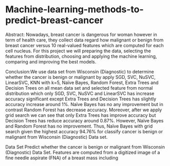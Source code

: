 # Machine-learning-methods-to-predict-breast-cancer

Abstract: Nowadays, breast cancer is dangerous for woman however in term of health care, they
collect data regard how malignant or benign from breast cancer versus 10 real-valued features 
which are computed for each cell nucleus. For this project we will preparing the data, selecting the 
features from distribution, choosing and applying the machine learning, comparing and improving 
the best models.

Conclusion:We use data set from Wisconsin (Diagnostic) to determine whether the cancer is benign 
or malignant by apply SGD, SVC, NuSVC, LinearSVC, KNN with k=5, Naïve Bayes, Random 
Forest, Extra Trees and Decision Trees on all mean data set and selected feature from normal 
distribution which only SGD, SVC, NuSVC and LinearSVC has increase accuracy significant 
except Extra Trees and Decision Trees has slightly accuracy increase around 1%. Naïve Bayes 
has no any improvement but in contrast Random Forest has decrease accuracy.
Moreover, after we apply grid search we can see that only Extra Trees has improve 
accuracy but Decision Trees has reduce accuracy around 0.87%. However, Naïve Bayes and 
Random Forest has no improvement.
Thus, Naïve Bayes with grid search given the highest accuracy 94.76% for classify 
cancer is benign or malignant from Wisconsin (Diagnostic) Data set.

Data Set
Predict whether the cancer is benign or malignant from Wisconsin (Diagnostic) Data Set. Features 
are computed from a digitized image of a fine needle aspirate (FNA) of a breast mass including
